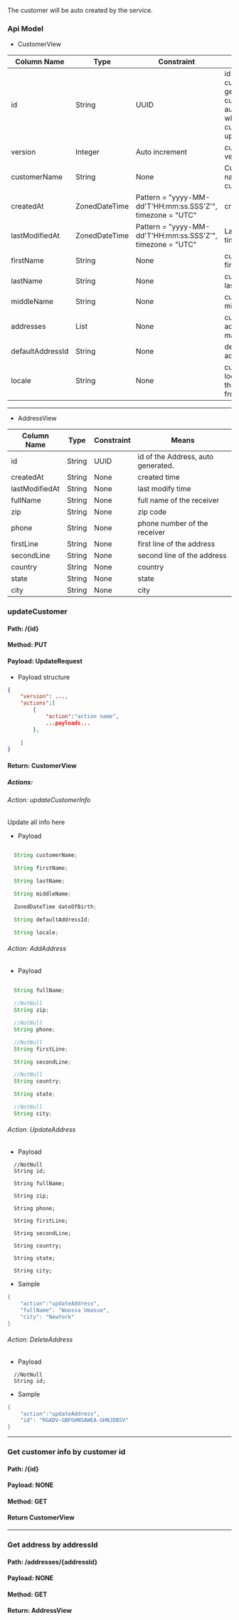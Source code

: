 The customer will be auto created by the service.
### Api Model
- CustomerView

|Column Name     | Type              | Constraint        | Means
---|---|---|---
id              | String            | UUID              | id of the customer, generated by customer-authentication when customer sign up.
version         | Integer           | Auto increment    | customer info version.
customerName    | String            | None              | Customer name of the customer.
createdAt       | ZonedDateTime     | Pattern = "yyyy-MM-dd'T'HH:mm:ss.SSS'Z'", timezone = "UTC"    | created time.
lastModifiedAt  | ZonedDateTime     | Pattern = "yyyy-MM-dd'T'HH:mm:ss.SSS'Z'", timezone = "UTC"    | Last modified time.
firstName       | String            | None              | customer's first name.
lastName        | String            | None              | customer's last name.
middleName      | String            | None              | customer's middle name.
addresses       | List<Address>     | None              | customer's address list, maybe empty.
defaultAddressId| String            | None              | default address
locale          | String            | None              | customer's locale, where the customer from.
  
---


- AddressView

|Column Name     | Type              | Constraint        | Means
---|---|---|---
id              | String            | UUID              | id of the Address, auto generated.
createdAt       | String            | None              | created time
lastModifiedAt  | String            | None              | last modify time 
fullName        | String            | None              | full name of the receiver 
zip             | String            | None              | zip code 
phone           | String            | None              | phone number of the receiver 
firstLine       | String            | None              | first line of the address 
secondLine      | String            | None              | second line of the address
country         | String            | None              | country
state           | String            | None              | state
city            | String            | None              | city
 

### updateCustomer
#### Path: /{id}
#### Method: PUT
#### Payload: UpdateRequest
- Payload structure
```json
{
    "version": ...,
    "actions":[
        {
            "action":"action name",
            ...payloads...
        },
        
    ]
}
```
#### Return: CustomerView
##### Actions:
###### Action: updateCustomerInfo
Update all info here
- Payload
```java
  
  String customerName;

  String firstName;

  String lastName;

  String middleName;

  ZonedDateTime dateOfBirth;

  String defaultAddressId;

  String locale;
```


###### Action: AddAddress
- Payload
```Java
  
  String fullName;
   
  //NotNull
  String zip;

  //NotNull
  String phone;

  //NotNull
  String firstLine;

  String secondLine;

  //NotNull
  String country;

  String state;

  //NotNull
  String city;
```

###### Action: UpdateAddress
- Payload
```
  //NotNull
  String id;

  String fullName;

  String zip;

  String phone;

  String firstLine;

  String secondLine;

  String country;

  String state;

  String city;
```
- Sample
```Java
{
	"action":"updateAddress",
	"fullName": "Woossa Umasuo",
	"city": "NewYork"
}
```
###### Action: DeleteAddress
- Payload
```
  //NotNull
  String id;
```
- Sample
```Java
{
	"action":"updateAddress",
	"id": "RGADV-GBFGHNSAWEA-GHNJDBSV"
}
```

---

### Get customer info by customer id
#### Path: /{id}
#### Payload: NONE
#### Method: GET
#### Return CustomerView

---

### Get address by addressId
#### Path: /addresses/{addressId}
#### Payload: NONE
#### Method: GET
#### Return: AddressView
